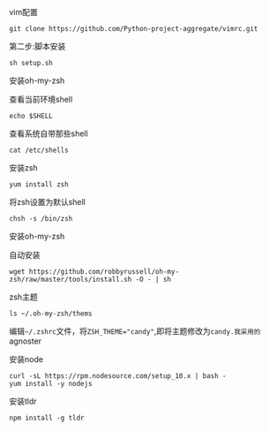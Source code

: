 vim配置

```shell
git clone https://github.com/Python-project-aggregate/vimrc.git
```

第二步:脚本安装

```shell
sh setup.sh
```

安装oh-my-zsh

查看当前环境shell

```shell
echo $SHELL
```

查看系统自带那些shell

```shell
cat /etc/shells
```

安装zsh

```shell
yum install zsh
```

将zsh设置为默认shell

```shell
chsh -s /bin/zsh
```

安装oh-my-zsh

自动安装

```shell
wget https://github.com/robbyrussell/oh-my-zsh/raw/master/tools/install.sh -O - | sh
```

zsh主题

```shell
ls ~/.oh-my-zsh/thems
```

编辑`~/.zshrc`文件，将`ZSH_THEME="candy"`,即将主题修改为`candy.我采用的`agnoster

安装node

```shell
curl -sL https://rpm.nodesource.com/setup_10.x | bash -
yum install -y nodejs
```

安装tldr

```shell
npm install -g tldr
```



